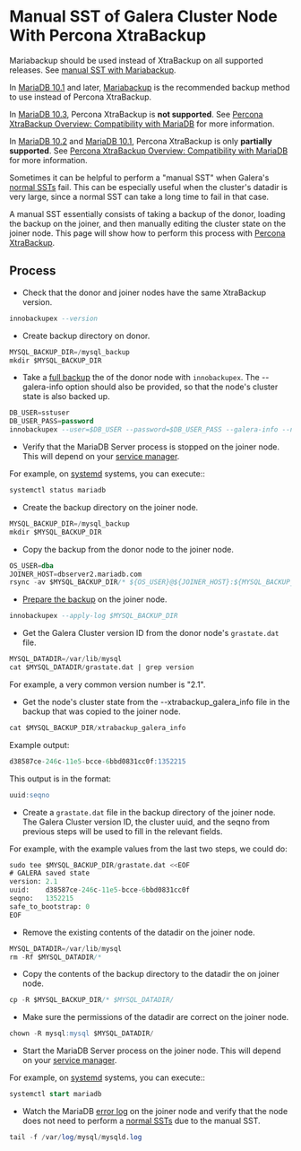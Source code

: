 # Manual SST of Galera Cluster Node With Percona XtraBackup

Mariabackup should be used instead of XtraBackup on all supported releases. See [manual SST with Mariabackup](/replication/galera-cluster/state-snapshot-transfers-ssts-in-galera-cluster/manual-sst-of-galera-cluster-node-with-mariabackup).

In [MariaDB 10.1](/kb/en/what-is-mariadb-101/) and later, [Mariabackup](/mariadb-administration/backing-up-and-restoring-databases/mariabackup) is the recommended backup method to use instead of Percona XtraBackup.

In [MariaDB 10.3](/kb/en/what-is-mariadb-103/), Percona XtraBackup is <strong>not supported</strong>. See [Percona XtraBackup Overview: Compatibility with MariaDB](/kb/en/percona-xtrabackup-overview/#compatibility-with-mariadb) for more information.

In [MariaDB 10.2](/kb/en/what-is-mariadb-102/) and [MariaDB 10.1](/kb/en/what-is-mariadb-101/), Percona XtraBackup is only <strong>partially supported</strong>. See [Percona XtraBackup Overview: Compatibility with MariaDB](/kb/en/percona-xtrabackup-overview/#compatibility-with-mariadb) for more information.

Sometimes it can be helpful to perform a "manual SST" when Galera's [normal SSTs](/replication/galera-cluster/state-snapshot-transfers-ssts-in-galera-cluster/introduction-to-state-snapshot-transfers-ssts) fail. This can be especially useful when the cluster's <a undefined>datadir</a> is very large, since a normal SST can take a long time to fail in that case.

A manual SST essentially consists of taking a backup of the donor, loading the backup on the joiner, and then manually editing the cluster state on the joiner node. This page will show how to perform this process with [Percona XtraBackup](/kb/en/backup-restore-and-import-clients-percona-xtrabackup/).

## Process

- Check that the donor and joiner nodes have the same XtraBackup version.

```sql
innobackupex --version
```

- Create backup directory on donor.

```sql
MYSQL_BACKUP_DIR=/mysql_backup
mkdir $MYSQL_BACKUP_DIR
```

- Take a [full backup](https://www.percona.com/doc/percona-xtrabackup/2.4/howtos/recipes_ibkx_local.html) the of the donor node with `innobackupex`. The <a undefined>--galera-info</a> option should also be provided, so that the node's cluster state is also backed up.

```sql
DB_USER=sstuser
DB_USER_PASS=password
innobackupex --user=$DB_USER --password=$DB_USER_PASS --galera-info --no-timestamp $MYSQL_BACKUP_DIR
```

- Verify that the MariaDB Server process is stopped on the joiner node. This will depend on your [service manager](/kb/en/starting-and-stopping-mariadb-starting-and-stopping-mariadb/).

For example, on [systemd](/mariadb-administration/getting-installing-and-upgrading-mariadb/starting-and-stopping-mariadb/systemd) systems, you can execute::

```sql
systemctl status mariadb
```

- Create the backup directory on the joiner node.

```sql
MYSQL_BACKUP_DIR=/mysql_backup
mkdir $MYSQL_BACKUP_DIR
```

- Copy the backup from the donor node to the joiner node.

```sql
OS_USER=dba
JOINER_HOST=dbserver2.mariadb.com
rsync -av $MYSQL_BACKUP_DIR/* ${OS_USER}@${JOINER_HOST}:${MYSQL_BACKUP_DIR}
```

- [Prepare the backup](https://www.percona.com/doc/percona-xtrabackup/2.4/howtos/recipes_ibkx_local.html#prepare-the-backup) on the joiner node.

```sql
innobackupex --apply-log $MYSQL_BACKUP_DIR
```

- Get the Galera Cluster version ID from the donor node's `grastate.dat` file.

```sql
MYSQL_DATADIR=/var/lib/mysql
cat $MYSQL_DATADIR/grastate.dat | grep version
```

For example, a very common version number is "2.1".

- Get the node's cluster state from the <a undefined>--xtrabackup_galera_info</a> file in the backup that was copied to the joiner node.

```sql
cat $MYSQL_BACKUP_DIR/xtrabackup_galera_info
```

Example output:

```sql
d38587ce-246c-11e5-bcce-6bbd0831cc0f:1352215
```

This output is in the format:

```sql
uuid:seqno
```

- Create a `grastate.dat` file in the backup directory of the joiner node. The Galera Cluster version ID, the cluster uuid, and the seqno from previous steps will be used to fill in the relevant fields.

For example, with the example values from the last two steps, we could do:

```sql
sudo tee $MYSQL_BACKUP_DIR/grastate.dat <<EOF
# GALERA saved state
version: 2.1
uuid:    d38587ce-246c-11e5-bcce-6bbd0831cc0f
seqno:   1352215
safe_to_bootstrap: 0
EOF
```

- Remove the existing contents of the <a undefined>datadir</a> on the joiner node.

```sql
MYSQL_DATADIR=/var/lib/mysql
rm -Rf $MYSQL_DATADIR/*
```

- Copy the contents of the backup directory to the <a undefined>datadir</a> the on joiner node.

```sql
cp -R $MYSQL_BACKUP_DIR/* $MYSQL_DATADIR/
```

- Make sure the permissions of the <a undefined>datadir</a> are correct on the joiner node.

```sql
chown -R mysql:mysql $MYSQL_DATADIR/
```

- Start the MariaDB Server process on the joiner node. This will depend on your [service manager](/kb/en/starting-and-stopping-mariadb-starting-and-stopping-mariadb/).

For example, on [systemd](/mariadb-administration/getting-installing-and-upgrading-mariadb/starting-and-stopping-mariadb/systemd) systems, you can execute::

```sql
systemctl start mariadb
```

- Watch the MariaDB [error log](/mariadb-administration/server-monitoring-logs/error-log) on the joiner node and verify that the node does not need to perform a [normal SSTs](/replication/galera-cluster/state-snapshot-transfers-ssts-in-galera-cluster/introduction-to-state-snapshot-transfers-ssts) due to the manual SST.

```sql
tail -f /var/log/mysql/mysqld.log
```